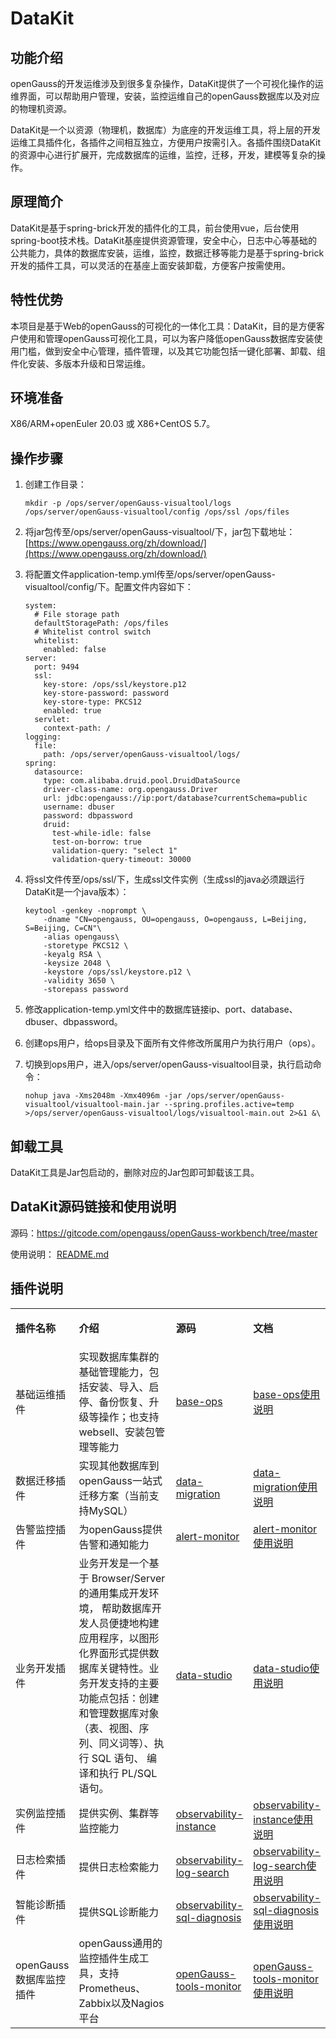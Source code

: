 # DataKit

## 功能介绍

openGauss的开发运维涉及到很多复杂操作，DataKit提供了一个可视化操作的运维界面，可以帮助用户管理，安装，监控运维自己的openGauss数据库以及对应的物理机资源。

DataKit是一个以资源（物理机，数据库）为底座的开发运维工具，将上层的开发运维工具插件化，各插件之间相互独立，方便用户按需引入。各插件围绕DataKit的资源中心进行扩展开，完成数据库的运维，监控，迁移，开发，建模等复杂的操作。

## 原理简介

DataKit是基于spring-brick开发的插件化的工具，前台使用vue，后台使用spring-boot技术栈。DataKit基座提供资源管理，安全中心，日志中心等基础的公共能力，具体的数据库安装，运维，监控，数据迁移等能力是基于spring-brick开发的插件工具，可以灵活的在基座上面安装卸载，方便客户按需使用。

## 特性优势

本项目是基于Web的openGauss的可视化的一体化工具：DataKit，目的是方便客户使用和管理openGauss可视化工具，可以为客户降低openGauss数据库安装使用门槛，做到安全中心管理，插件管理，以及其它功能包括一键化部署、卸载、组件化安装、多版本升级和日常运维。

## 环境准备

X86/ARM+openEuler 20.03 或 X86+CentOS 5.7。

## 操作步骤

1.  创建工作目录：

    ```
    mkdir -p /ops/server/openGauss-visualtool/logs /ops/server/openGauss-visualtool/config /ops/ssl /ops/files
    ```
    
1.  将jar包传至/ops/server/openGauss-visualtool/下，jar包下载地址：[https://www.opengauss.org/zh/download/](https://www.opengauss.org/zh/download/)

3. 将配置文件application-temp.yml传至/ops/server/openGauss-visualtool/config/下。配置文件内容如下：

   ```
   system:
     # File storage path
     defaultStoragePath: /ops/files
     # Whitelist control switch
     whitelist:
       enabled: false
   server:
     port: 9494
     ssl:
       key-store: /ops/ssl/keystore.p12
       key-store-password: password
       key-store-type: PKCS12
       enabled: true
     servlet:
       context-path: /
   logging:
     file:
       path: /ops/server/openGauss-visualtool/logs/
   spring:
     datasource:
       type: com.alibaba.druid.pool.DruidDataSource
       driver-class-name: org.opengauss.Driver
       url: jdbc:opengauss://ip:port/database?currentSchema=public
       username: dbuser
       password: dbpassword
       druid:
         test-while-idle: false
         test-on-borrow: true
         validation-query: "select 1"
         validation-query-timeout: 30000
   ```

4. 将ssl文件传至/ops/ssl/下，生成ssl文件实例（生成ssl的java必须跟运行DataKit是一个java版本）：

   ```
   keytool -genkey -noprompt \
       -dname "CN=opengauss, OU=opengauss, O=opengauss, L=Beijing, S=Beijing, C=CN"\
       -alias opengauss\
       -storetype PKCS12 \
       -keyalg RSA \
       -keysize 2048 \
       -keystore /ops/ssl/keystore.p12 \
       -validity 3650 \
       -storepass password
   ```

   

2.  修改application-temp.yml文件中的数据库链接ip、port、database、dbuser、dbpassword。

2.  创建ops用户，给ops目录及下面所有文件修改所属用户为执行用户（ops）。

7. 切换到ops用户，进入/ops/server/openGauss-visualtool目录，执行启动命令：

   ```
   nohup java -Xms2048m -Xmx4096m -jar /ops/server/openGauss-visualtool/visualtool-main.jar --spring.profiles.active=temp >/ops/server/openGauss-visualtool/logs/visualtool-main.out 2>&1 &\
   ```


## 卸载工具

DataKit工具是Jar包启动的，删除对应的Jar包即可卸载该工具。

## DataKit源码链接和使用说明

源码：https://gitcode.com/opengauss/openGauss-workbench/tree/master

使用说明： <a href="https://gitcode.com/opengauss/openGauss-workbench/blob/master/openGauss-datakit/README.md ">README.md</a>

## 插件说明

<a name="table1652718018281"></a>
<table><tbody>
<tr id="row14118151122812"><td class="cellrowborder" valign="top" width="20%"><p id="p10118181152814"><a name="p10118181152814"></a><a name="p10118181152814"></a><strong id="b1711814115287"><a name="b1711814115287"></a><a name="b1711814115287"></a><span>插件名称</span></strong></p>
</td>
<td class="cellrowborder" valign="top" width="40%"><p id="p1311815110284"><a name="p1311815110284"></a><a name="p1311815110284"></a><strong id="b511810110288"><a name="b511810110288"></a><a name="b511810110288"></a><span>介绍</span></strong></p>
</td>
<td class="cellrowborder" valign="top" width="20%"><p id="p1311815110284"><a name="p1311815110284"></a><a name="p1311815110284"></a><strong id="b511810110288"><a name="b511810110288"></a><a name="b511810110288"></a><span>源码</span></strong></p>
</td>
<td class="cellrowborder" valign="top" width="20%"><p id="p1311815110284"><a name="p1311815110284"></a><a name="p1311815110284"></a><strong id="b511810110288"><a name="b511810110288"></a><a name="b511810110288"></a><span>文档</span></strong></p>
</td>
</tr>
<tr> 
<td>基础运维插件</td>
<td>实现数据库集群的基础管理能力，包括安装、导入、启停、备份恢复、升级等操作；也支持websell、安装包管理等能力</td>
<td><a href="https://gitcode.com/opengauss/openGauss-workbench/tree/master/plugins/base-ops">base-ops</a></td>
<td><a href="https://gitcode.com/opengauss/openGauss-workbench/blob/master/plugins/base-ops/README.md ">base-ops使用说明</a></td>
</tr>
<tr> 
<td>数据迁移插件</td>
<td>实现其他数据库到openGauss一站式迁移方案（当前支持MySQL）</td>
<td><a href="https://gitcode.com/opengauss/openGauss-workbench/tree/master/plugins/data-migration">data-migration</a></td>
<td><a href="https://gitcode.com/opengauss/openGauss-workbench/blob/master/plugins/data-migration/README.md ">data-migration使用说明</a></td>
</tr>
<tr> 
<td>告警监控插件</td>
<td>为openGauss提供告警和通知能力</td>
<td><a href="https://gitcode.com/opengauss/openGauss-workbench/tree/master/plugins/alert-monitor">alert-monitor</a></td>
<td><a href="https://gitcode.com/opengauss/openGauss-workbench/blob/master/plugins/alert-monitor/README.md ">alert-monitor使用说明</a></td>
</tr>
<tr> 
<td>业务开发插件</td>
<td>业务开发是一个基于 Browser/Server 的通用集成开发环境， 帮助数据库开发人员便捷地构建应用程序，以图形化界面形式提供数据库关键特性。业务开发支持的主要功能点包括：创建和管理数据库对象（表、视图、序列、同义词等）、执行 SQL 语句、 编译和执行 PL/SQL语句。</td>
<td><a href="https://gitcode.com/opengauss/openGauss-workbench/tree/master/plugins/data-studio">data-studio</a></td>
<td><a href="https://gitcode.com/opengauss/openGauss-workbench/blob/master/plugins/data-studio/readme.md ">data-studio使用说明</a></td>
</tr>
<tr> 
<td>实例监控插件</td>
<td>提供实例、集群等监控能力</td>
<td><a href="https://gitcode.com/opengauss/openGauss-workbench/tree/master/plugins/observability-instance">observability-instance</a></td>
<td><a href="https://gitcode.com/opengauss/openGauss-workbench/blob/master/plugins/observability-instance/README.md ">observability-instance使用说明</a></td>
</tr>
<tr> 
<td>日志检索插件</td>
<td>提供日志检索能力</td>
<td><a href="https://gitcode.com/opengauss/openGauss-workbench/tree/master/plugins/observability-log-search">observability-log-search</a></td>
<td><a href="https://gitcode.com/opengauss/openGauss-workbench/blob/master/plugins/observability-log-search/README.md ">observability-log-search使用说明</a></td>
</tr>
<tr> 
<td>智能诊断插件</td>
<td>提供SQL诊断能力</td>
<td><a href="https://gitcode.com/opengauss/openGauss-workbench/tree/master/plugins/observability-sql-diagnosis">observability-sql-diagnosis</a></td>
<td><a href="https://gitcode.com/opengauss/openGauss-workbench/blob/master/plugins/observability-sql-diagnosis/README.md ">observability-sql-diagnosis使用说明</a></td>
</tr>
<tr> 
<td>openGauss数据库监控插件</td>
<td>openGauss通用的监控插件生成工具，支持Prometheus、Zabbix以及Nagios平台</td>
<td><a href="https://gitcode.com/opengauss/openGauss-workbench/tree/master/plugins/openGauss-tools-monitor">openGauss-tools-monitor</a></td>
<td><a href="https://gitcode.com/opengauss/openGauss-workbench/blob/master/plugins/openGauss-tools-monitor/README.md ">openGauss-tools-monitor使用说明</a></td>
</tr>
</tbody>
</table>
